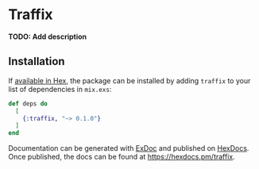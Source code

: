 # Traffix

**TODO: Add description**

## Installation

If [available in Hex](https://hex.pm/docs/publish), the package can be installed
by adding `traffix` to your list of dependencies in `mix.exs`:

```elixir
def deps do
  [
    {:traffix, "~> 0.1.0"}
  ]
end
```

Documentation can be generated with [ExDoc](https://github.com/elixir-lang/ex_doc)
and published on [HexDocs](https://hexdocs.pm). Once published, the docs can
be found at <https://hexdocs.pm/traffix>.

